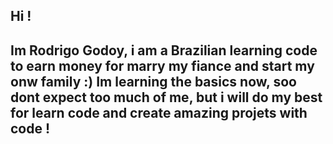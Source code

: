 <h2>Hi !</h2> 

<main>
<h2>Im Rodrigo Godoy, i am a Brazilian learning code to earn money for marry my fiance and start my onw family :)
Im learning the basics now, soo dont expect too much of me,
but i will do my best for learn code and create amazing projets with code !</h2>
</main>

